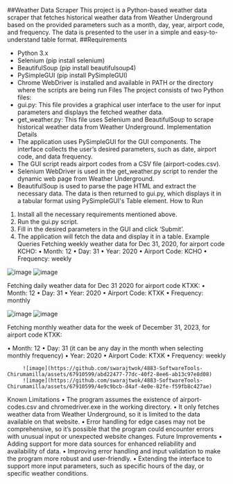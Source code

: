 ##Weather Data Scraper
This project is a Python-based weather data scraper that fetches historical weather data from Weather Underground based on the provided parameters such as a month, day, year, airport code, and frequency. The data is presented to the user in a simple and easy-to-understand table format.
##Requirements
-	Python 3.x
-	Selenium (pip install selenium)
-	BeautifulSoup (pip install beautifulsoup4)
-	PySimpleGUI (pip install PySimpleGUI)
-	Chrome WebDriver is installed and available in PATH or the directory where the scripts are being run
Files
The project consists of two Python files:
-	gui.py: This file provides a graphical user interface to the user for input parameters and displays the fetched weather data.
-	get_weather.py: This file uses Selenium and BeautifulSoup to scrape historical weather data from Weather Underground.
Implementation Details
-	The application uses PySimpleGUI for the GUI components. The interface collects the user’s desired parameters, such as date, airport code, and data frequency.
-	The GUI script reads airport codes from a CSV file (airport-codes.csv).
-	Selenium WebDriver is used in the get_weather.py script to render the dynamic web page from Weather Underground.
-	BeautifulSoup is used to parse the page HTML and extract the necessary data. The data is then returned to gui.py, which displays it in a tabular format using PySimpleGUI's Table element.
How to Run
1.	Install all the necessary requirements mentioned above.
2.	Run the gui.py script.
3.	Fill in the desired parameters in the GUI and click ‘Submit’.
4.	The application will fetch the data and display it in a table.
Example Queries
Fetching weekly weather data for Dec 31, 2020, for airport code KCHO:
•	Month: 12
•	Day: 31
•	Year: 2020
•	Airport Code: KCHO
•	Frequency: weekly

  ![image](https://github.com/swarajtwok/4883-SoftwareTools-Chirumamilla/assets/67910599/5307b17c-c65f-4213-bc6a-9464b9033097)
  ![image](https://github.com/swarajtwok/4883-SoftwareTools-Chirumamilla/assets/67910599/a4649a9e-fc10-4295-a949-c206c1f5bc33)



Fetching daily weather data for Dec 31 2020 for airport code KTXK:
•	Month: 12
•	Day: 31 
•	Year: 2020
•	Airport Code: KTXK
•	Frequency: monthly
 
   ![image](https://github.com/swarajtwok/4883-SoftwareTools-Chirumamilla/assets/67910599/e2dd50a3-dd51-417d-9720-dbfd27831f67)
   ![image](https://github.com/swarajtwok/4883-SoftwareTools-Chirumamilla/assets/67910599/ef6aa411-6f48-49f8-a5bc-bfca77962220)



 

Fetching monthly weather data for the week of December 31, 2023, for airport code KTXK:

•	Month: 12
•	Day: 31 (it can be any day in the month when selecting monthly frequency)
•	Year: 2020
•	Airport Code: KTXK
•	Frequency: weekly

         
         ![image](https://github.com/swarajtwok/4883-SoftwareTools-Chirumamilla/assets/67910599/abd22477-77dc-40f2-8ee6-ab13c97e8d08)
         ![image](https://github.com/swarajtwok/4883-SoftwareTools-Chirumamilla/assets/67910599/4e9c9bcb-d4af-4e0e-82fe-f59fb8c427ae)



 

Known Limitations
•	The program assumes the existence of airport-codes.csv and chromedriver.exe in the working directory.
•	It only fetches weather data from Weather Underground, so it is limited to the data available on that website.
•	Error handling for edge cases may not be comprehensive, so it’s possible that the program could encounter errors with unusual input or unexpected website changes.
Future Improvements
•	Adding support for more data sources for enhanced reliability and availability of data.
•	Improving error handling and input validation to make the program more robust and user-friendly.
•	Extending the interface to support more input parameters, such as specific hours of the day, or specific weather conditions.

